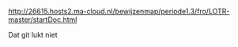 

http://26615.hosts2.ma-cloud.nl/bewijzenmap/periode1.3/fro/LOTR-master/startDoc.html


Dat git lukt niet
